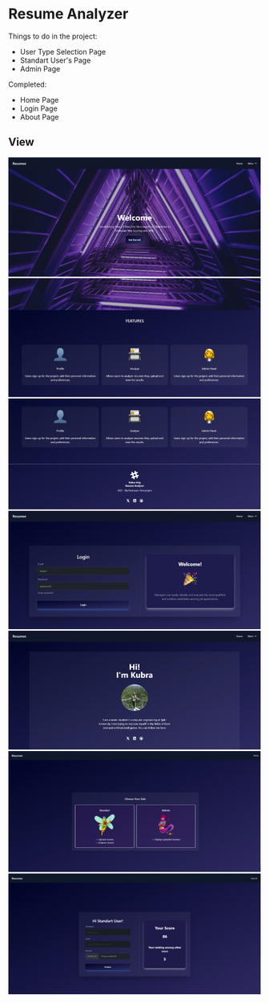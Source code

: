 # Resume Analyzer

Things to do in the project:
* User Type Selection Page
* Standart User's Page
* Admin Page

Completed:
* Home Page
* Login Page
* About Page

## View


![Home Page Screenshot](./screenshots/homePageSS_1.png)
![Home Page Screenshot](./screenshots/homepageSS_2.png)
![Home Page Screenshot](./screenshots/homepageSS_3.png)
![Login Page Screenshot](./screenshots/loginSS.png)
![About Page Screenshot](./screenshots/aboutSS.png)
![Select User Type Screenshot](./screenshots/SelectUserType.png)
![Standart User Screenshot](./screenshots/standartUserPage.png)
